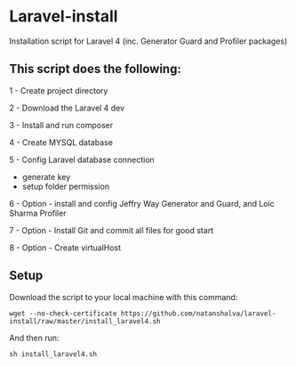 Laravel-install
===============



 Installation script for Laravel 4 (inc. Generator Guard and Profiler packages)


## This script does the following:

1 - Create project directory 

2 - Download the Laravel 4 dev 

3 - Install and run composer 

4 - Create MYSQL database 

5 - Config Laravel database connection 
  * generate key
  * setup folder permission

6 - Option - install and config Jeffry Way Generator and Guard, and Loic Sharma Profiler

7 - Option - Install Git and commit all files for good start

8 - Option - Create virtualHost 

## Setup

Download the script to your local machine with this command: 

    wget --no-check-certificate https://github.com/natanshalva/laravel-install/raw/master/install_laravel4.sh 


And then run:

    sh install_laravel4.sh
